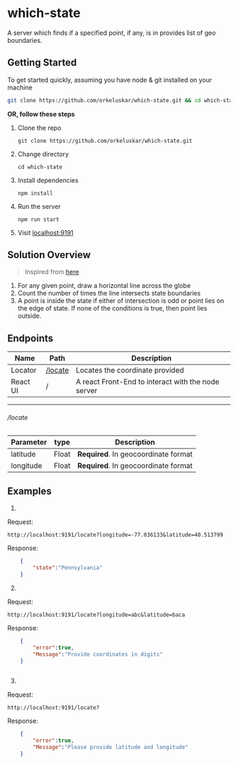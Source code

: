# which-state

A server which finds if a specified point, if any, is in provides list of geo boundaries.



## Getting Started

To get started quickly, assuming you have node & git installed on your machine
```bash
git clone https://github.com/orkeluskar/which-state.git && cd which-state && chmod +x qs.sh && ./qs.sh
```

**OR, follow these steps**

1. Clone the repo
   ```
   git clone https://github.com/orkeluskar/which-state.git
   ```
2. Change directory
   ```
   cd which-state
   ```
2. Install dependencies
   ```
   npm install
   ```
3. Run the server
   ```
   npm run start
   ```
4. Visit [localhost:9191](http://localhost:9191)



## Solution Overview

> Inspired from [here](https://www.geeksforgeeks.org/how-to-check-if-a-given-point-lies-inside-a-polygon/)

1. For any given point, draw a horizontal line across the globe
2. Count the number of times the line intersects state boundaries
3. A point is inside the state if either of intersection is odd or point lies on the edge of state. If none of the conditions is true, then 
   point lies outside.



## Endpoints


| Name | Path | Description |
| - | - | - |
| Locator | [/locate](#locate) | Locates the coordinate provided |
| React UI | / | A react Front-End to interact with the node server |


---
###### /locate

|Parameter | type | Description|
| - | - | - |
| latitude | Float | **Required**. In geocoordinate format |
| longitude | Float | **Required**. In geocoordinate format |


## Examples

1. 
Request:
```
http://localhost:9191/locate?longitude=-77.036133&latitude=40.513799
```

Response:
```json
    {
        "state":"Pennsylvania"
    }
```

2. 
Request:
```
http://localhost:9191/locate?longitude=abc&latitude=baca
```

Response:
```json
    {
        "error":true,
        "Message":"Provide coordinates in digits"
    }
    
```

3. 
Request:
```
http://localhost:9191/locate?
```

Response:
```json
    {
        "error":true,
        "Message":"Please provide latitude and longitude"
    }
    